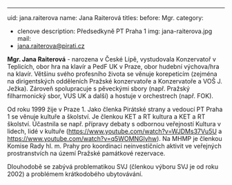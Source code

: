 ---
uid: jana.raiterova
name: Jana Raiterová
titles:
  before: Mgr.
category:
  - clenove
description: Předsedkyně PT Praha 1
img: jana-raiterova.jpg
mail:
  - jana.raiterova@pirati.cz

**Mgr. Jana Raiterová** - narozena v České Lípě, vystudovala Konzervatoř v Teplicích, obor hra na klavír a PedF UK v Praze, obor hudební výchova/hra na klavír. Většinu svého profesního života se věnuje korepeticím (zejména na dirigentských odděleních Pražské konzervatoře a Konzervatoře a VOŠ J. Ježka). Zároveň spolupracuje s pěveckými sbory (např. Pražský filharmonický sbor, VUS UK a další) a hostuje v orchestrech (např. FOK).

Od roku 1999 žije v Praze 1.
Jako členka Pirátské strany a vedoucí PT Praha 1 se věnuje kultuře a školství. Je členkou KET a RT kultura a KET a RT školství. Účastnila se např. přípravy debaty s odbornou veřejností Kultura v lidech, lidé v kultuře (https://www.youtube.com/watch?v=WJDMs37Vu5U a https://www.youtube.com/watch?v=q5WOMNGlyhw). Na MHMP je členkou Komise Rady hl. m. Prahy pro koordinaci neinvestičních aktivit ve veřejných prostranstvích na území Pražské památkové rezervace.

Dlouhodobě se zabývá problematikou SVJ (členkou výboru SVJ je od roku 2002) a problémem krátkodobého ubytovávání.

